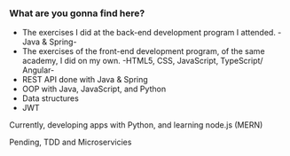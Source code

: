 ### What are you gonna find here?

- The exercises I did at the back-end development program I attended. -Java & Spring-
- The exercises of the front-end development program, of the same academy, I did on my own. -HTML5, CSS, JavaScript, TypeScript/ Angular-
- REST API done with Java & Spring
- OOP with Java, JavaScript, and Python
- Data structures
- JWT

Currently, developing apps with Python, and learning node.js (MERN)

Pending, TDD and Microservicies


<!--
**cucabel/cucabel** is a ✨ _special_ ✨ repository because its `README.md` (this file) appears on your GitHub profile.

Here are some ideas to get you started:

- 🔭 I’m currently working on ...
- 🌱 I’m currently learning ...
- 👯 I’m looking to collaborate on ...
- 🤔 I’m looking for help with ...
- 💬 Ask me about ...
- 📫 How to reach me: ...
- 😄 Pronouns: ...
- ⚡ Fun fact: ...
-->
